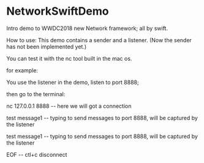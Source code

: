 # NetworkSwiftDemo
Intro demo to WWDC2018 new Network framework; all by swift.

How to use:
This demo contains a sender and a listener.
(Now the sender has not been implemented yet.)

You can test it with the nc tool built in the mac os.

for example:   


You use the listener in the demo, listen to port 8888;  

then go to the terminal:  

nc 127.0.0.1 8888  -- here we will got a connection  

test message1  -- typing to send messages to port 8888, will be captured by the listener  

test message1  -- typing to send messages to port 8888, will be captured by the listener  

EOF  -- ctl+c  disconnect  


